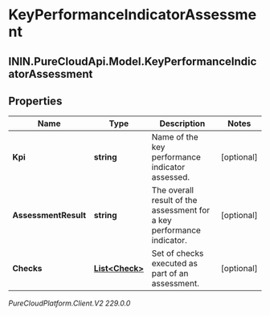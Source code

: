 # KeyPerformanceIndicatorAssessment

## ININ.PureCloudApi.Model.KeyPerformanceIndicatorAssessment

## Properties

|Name | Type | Description | Notes|
|------------ | ------------- | ------------- | -------------|
| **Kpi** | **string** | Name of the key performance indicator assessed. | [optional] |
| **AssessmentResult** | **string** | The overall result of the assessment for a key performance indicator. | [optional] |
| **Checks** | [**List&lt;Check&gt;**](Check) | Set of checks executed as part of an assessment. | [optional] |



_PureCloudPlatform.Client.V2 229.0.0_
